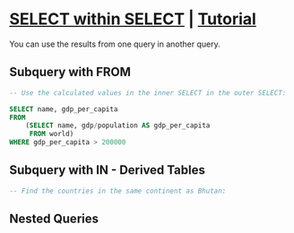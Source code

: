 # [SELECT within SELECT](https://sqlzoo.net/wiki/SELECT_.._SELECT) | [Tutorial](https://sqlzoo.net/wiki/SELECT_within_SELECT_Tutorial)

You can use the results from one query in another query.

## Subquery with FROM

```sql
-- Use the calculated values in the inner SELECT in the outer SELECT:

SELECT name, gdp_per_capita
FROM
    (SELECT name, gdp/population AS gdp_per_capita
     FROM world)
WHERE gdp_per_capita > 200000
```
## Subquery with IN - Derived Tables

```sql
-- Find the countries in the same continent as Bhutan:


```

## Nested Queries
```sql
```
